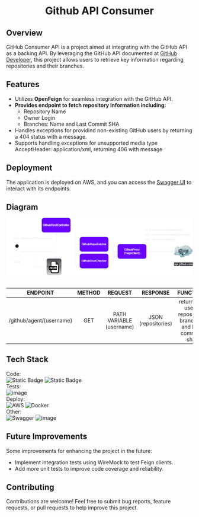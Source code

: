 <h1 align="center">Github API Consumer
</h1>

<h2>Overview</h2>
<p>GitHub Consumer API is a project aimed at integrating with the GitHub API as a backing API. By leveraging the GitHub API documented at <a href="https://developer.github.com/v3">GitHub Developer</a>, this project allows users to retrieve key information regarding repositories and their branches.</p>

<h2>Features</h2>
<ul>
  <li>Utilizes <strong>OpenFeign</strong> for seamless integration with the GitHub API.</li>
  <li><strong>Provides endpoint to fetch repository information including:</strong>
    <ul>
      <li>Repository Name</li>
      <li>Owner Login</li>
      <li>Branches: Name and Last Commit SHA</li>
    </ul>
  </li>
  <li>Handles exceptions for providind non-existing GitHub users by returning a 404 status with a message.</li>
  <li>Supports handling exceptions for unsupported media type AcceptHeader: application/xml, returning 406 with message</li>
</ul>

## Deployment
The application is deployed on AWS, and you can access the [Swagger UI](http://ec2-3-79-99-187.eu-central-1.compute.amazonaws.com:8000/swagger-ui/index.html#/github-rest-controller/getAllRepositories) to interact with its endpoints.


## Diagram
<img src="diagram.png">
<br>
<br>

|       ENDPOINT         | METHOD  |         REQUEST          |       RESPONSE       |                    FUNCTION                                |
|:----------------------:|:-------:|:------------------------:|:--------------------:|:----------------------------------------------------------:|
|/github/agent/{username}|  GET    | PATH VARIABLE (username) |  JSON (repositories) | returns all users repos with branches and last commits sha |

## Tech Stack
Code: <br>
![Static Badge](https://img.shields.io/badge/java_21-orange?style=for-the-badge&logo=openjdk&logoColor=white)
![Static Badge](https://img.shields.io/badge/Spring_Boot_3-6DB33F?style=for-the-badge&logo=spring&logoColor=white)
<br>
Tests: <br>
![image](https://img.shields.io/badge/Junit5-25A162?style=for-the-badge&logo=junit5&logoColor=white)
<br>
Deploy: <br>
![AWS](https://img.shields.io/badge/AWS-%23FF9900.svg?style=for-the-badge&logo=amazon-aws&logoColor=white)
![Docker](https://img.shields.io/badge/docker-%230db7ed.svg?style=for-the-badge&logo=docker&logoColor=white)
<br>
Other: <br>
![Swagger](https://img.shields.io/badge/-Swagger-%23Clojure?style=for-the-badge&logo=swagger&logoColor=white)
![image](https://img.shields.io/badge/maven-C71A36?style=for-the-badge&logo=apachemaven&logoColor=white)

<h2>Future Improvements</h2>
<p>Some improvements for enhancing the project in the future:</p>
<ul>
  <li>Implement integration tests using WireMock to test Feign clients.</li>
  <li>Add more unit tests to improve code coverage and reliability.</li>
</ul>


<h2>Contributing</h2>
<p>Contributions are welcome! Feel free to submit bug reports, feature requests, or pull requests to help improve this project.</p>
